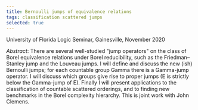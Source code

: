 ```yaml
---
title: Bernoulli jumps of equivalence relations
tags: classification scattered jumps
selected: true
---
```


University of Florida Logic Seminar, Gainesville, November 2020<!--more-->

*Abstract*: There are several well-studied "jump operators" on the class of Borel equivalence relations under Borel reducibility, such as the Friedman–Stanley jump and the Louveau jumps. I will define and discuss the new (ish) Bernoulli jumps; for each countable group Gamma there is a Gamma-jump operator. I will discuss which groups give rise to proper jumps (E is strictly below the Gamma-jump of E). Finally I will present applications to the classification of countable scattered orderings, and to finding new benchmarks in the Borel complexity hierarchy. This is joint work with John Clemens.